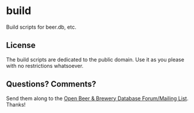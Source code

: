# build

Build scripts for beer.db, etc.


## License

The build scripts are dedicated to the public domain.
Use it as you please with no restrictions whatsoever.


## Questions? Comments?

Send them along to the
[Open Beer & Brewery Database Forum/Mailing List](http://groups.google.com/group/beerdb).
Thanks!

